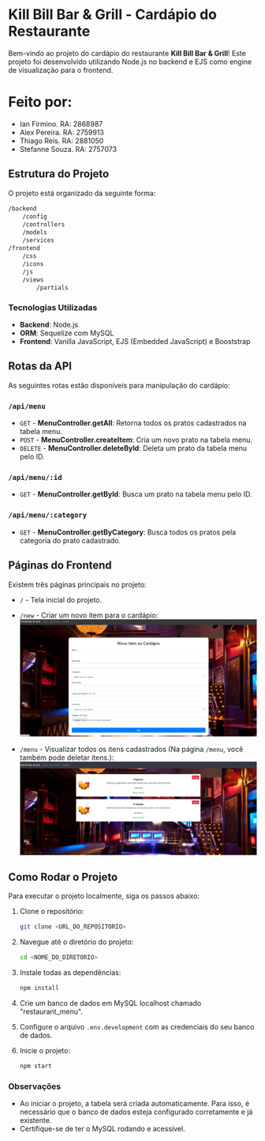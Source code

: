 # Kill Bill Bar & Grill - Cardápio do Restaurante

Bem-vindo ao projeto do cardápio do restaurante **Kill Bill Bar & Grill**! Este projeto foi desenvolvido utilizando Node.js no backend e EJS como engine de visualização para o frontend.

# Feito por:
- Ian Firmino. RA: 2868987
- Alex Pereira. RA: 2759913
- Thiago Reis. RA: 2881050
- Stefanne Souza. RA: 2757073

## Estrutura do Projeto

O projeto está organizado da seguinte forma:

```
/backend
    /config
    /controllers
    /models
    /services
/frontend
    /css
    /icons
    /js
    /views
        /partials
```

### Tecnologias Utilizadas

- **Backend**: Node.js
- **ORM**: Sequelize com MySQL
- **Frontend**: Vanilla JavaScript, EJS (Embedded JavaScript) e Booststrap

## Rotas da API

As seguintes rotas estão disponíveis para manipulação do cardápio:

### `/api/menu`

- `GET` - **MenuController.getAll**: Retorna todos os pratos cadastrados na tabela menu.
- `POST` - **MenuController.createItem**: Cria um novo prato na tabela menu.
- `DELETE` - **MenuController.deleteById**: Deleta um prato da tabela menu pelo ID.

### `/api/menu/:id`

- `GET` - **MenuController.getById**: Busca um prato na tabela menu pelo ID.

### `/api/menu/:category`

- `GET` - **MenuController.getByCategory**: Busca todos os pratos pela categoria do prato cadastrado.

## Páginas do Frontend

Existem três páginas principais no projeto:

- `/` - Tela inicial do projeto.
- `/new` - Criar um novo item para o cardápio:
![Texto Alternativo](https://github.com/IanFirmino/restaurant-menu.full/blob/main/frontend/icons/route-new.png)

- `/menu` - Visualizar todos os itens cadastrados (Na página `/menu`, você também pode deletar itens.):
![Texto Alternativo](https://github.com/IanFirmino/restaurant-menu.full/blob/main/frontend/icons/route-cardapio.png)

## Como Rodar o Projeto

Para executar o projeto localmente, siga os passos abaixo:

1. Clone o repositório:
   ```bash
   git clone <URL_DO_REPOSITORIO>
   ```

2. Navegue até o diretório do projeto:
   ```bash
   cd <NOME_DO_DIRETORIO>
   ```

3. Instale todas as dependências:
   ```bash
   npm install
   ```
4. Crie um banco de dados em MySQL localhost chamado "restaurant_menu".
   
6. Configure o arquivo `.env.development` com as credenciais do seu banco de dados.
   
8. Inicie o projeto:
   ```bash
   npm start
   ```

### Observações

- Ao iniciar o projeto, a tabela será criada automaticamente. Para isso, é necessário que o banco de dados esteja configurado corretamente e já existente.
- Certifique-se de ter o MySQL rodando e acessível.
